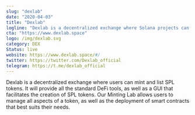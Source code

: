 ```yaml
---
slug: "dexlab"
date: "2020-04-03"
title: "Dexlab"
logline: "Dexlab is a decentralized exchange where Solana projects can mint and list their tokens."
cta: "https://www.dexlab.space"
logo: /img/dexlab.svg
category: DEX
Status: live
website: https://www.dexlab.space/#/
twitter: https://twitter.com/Dexlab_official
telegram: https://t.me/dexlab_official
---
```


Dexlab is a decentralized exchange where users can mint and list SPL tokens. It will provide all the standard DeFi tools, as well as a GUI that facilitates the creation of SPL tokens. Our Minting Lab allows users to manage all aspects of a token, as well as the deployment of smart contracts that best suits their needs.
